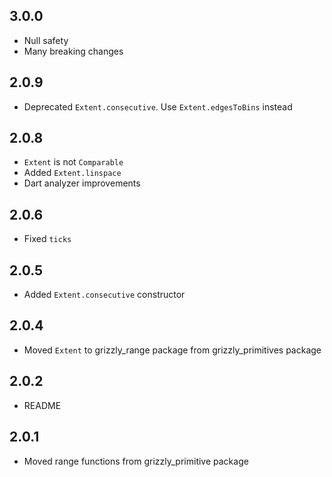 ## 3.0.0

+ Null safety
+ Many breaking changes

## 2.0.9

+ Deprecated `Extent.consecutive`. Use `Extent.edgesToBins` instead

## 2.0.8

+ `Extent` is not `Comparable`
+ Added `Extent.linspace`
+ Dart analyzer improvements

## 2.0.6

+ Fixed `ticks`

## 2.0.5

+ Added `Extent.consecutive` constructor

## 2.0.4

+ Moved `Extent` to grizzly_range package from grizzly_primitives package

## 2.0.2

+ README

## 2.0.1

+ Moved range functions from grizzly_primitive package
